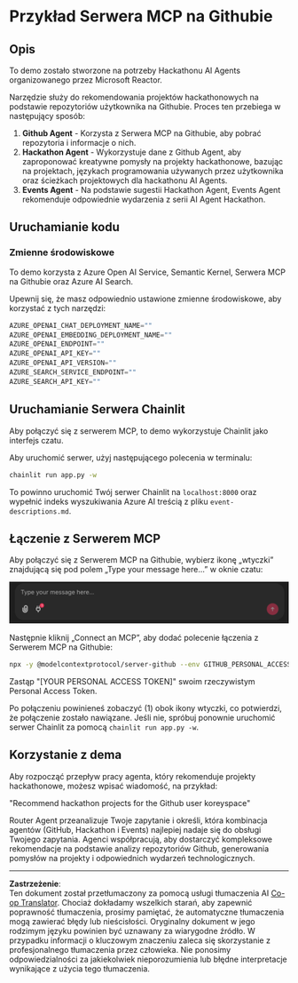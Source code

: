 <!--
CO_OP_TRANSLATOR_METADATA:
{
  "original_hash": "9bf0395cbc541ce8db2a9699c8678dfc",
  "translation_date": "2025-08-30T10:29:25+00:00",
  "source_file": "11-agentic-protocols/code_samples/github-mcp/README.md",
  "language_code": "pl"
}
-->
# Przykład Serwera MCP na Githubie

## Opis

To demo zostało stworzone na potrzeby Hackathonu AI Agents organizowanego przez Microsoft Reactor.

Narzędzie służy do rekomendowania projektów hackathonowych na podstawie repozytoriów użytkownika na Githubie. Proces ten przebiega w następujący sposób:

1. **Github Agent** - Korzysta z Serwera MCP na Githubie, aby pobrać repozytoria i informacje o nich.
2. **Hackathon Agent** - Wykorzystuje dane z Github Agent, aby zaproponować kreatywne pomysły na projekty hackathonowe, bazując na projektach, językach programowania używanych przez użytkownika oraz ścieżkach projektowych dla hackathonu AI Agents.
3. **Events Agent** - Na podstawie sugestii Hackathon Agent, Events Agent rekomenduje odpowiednie wydarzenia z serii AI Agent Hackathon.

## Uruchamianie kodu

### Zmienne środowiskowe

To demo korzysta z Azure Open AI Service, Semantic Kernel, Serwera MCP na Githubie oraz Azure AI Search.

Upewnij się, że masz odpowiednio ustawione zmienne środowiskowe, aby korzystać z tych narzędzi:

```python
AZURE_OPENAI_CHAT_DEPLOYMENT_NAME=""
AZURE_OPENAI_EMBEDDING_DEPLOYMENT_NAME=""
AZURE_OPENAI_ENDPOINT=""
AZURE_OPENAI_API_KEY=""
AZURE_OPENAI_API_VERSION=""
AZURE_SEARCH_SERVICE_ENDPOINT=""
AZURE_SEARCH_API_KEY=""
``` 

## Uruchamianie Serwera Chainlit

Aby połączyć się z serwerem MCP, to demo wykorzystuje Chainlit jako interfejs czatu.

Aby uruchomić serwer, użyj następującego polecenia w terminalu:

```bash
chainlit run app.py -w
```

To powinno uruchomić Twój serwer Chainlit na `localhost:8000` oraz wypełnić indeks wyszukiwania Azure AI treścią z pliku `event-descriptions.md`.

## Łączenie z Serwerem MCP

Aby połączyć się z Serwerem MCP na Githubie, wybierz ikonę „wtyczki” znajdującą się pod polem „Type your message here...” w oknie czatu:

![MCP Connect](../../../../../translated_images/mcp-chainlit-1.7ed66d648e3cfb28f1ea5f320b91e4404df4a24a0f236ce3de999666621f1cfc.pl.png)

Następnie kliknij „Connect an MCP”, aby dodać polecenie łączenia z Serwerem MCP na Githubie:

```bash
npx -y @modelcontextprotocol/server-github --env GITHUB_PERSONAL_ACCESS_TOKEN=[YOUR PERSONAL ACCESS TOKEN]
```

Zastąp "[YOUR PERSONAL ACCESS TOKEN]" swoim rzeczywistym Personal Access Token.

Po połączeniu powinieneś zobaczyć (1) obok ikony wtyczki, co potwierdzi, że połączenie zostało nawiązane. Jeśli nie, spróbuj ponownie uruchomić serwer Chainlit za pomocą `chainlit run app.py -w`.

## Korzystanie z dema

Aby rozpocząć przepływ pracy agenta, który rekomenduje projekty hackathonowe, możesz wpisać wiadomość, na przykład:

"Recommend hackathon projects for the Github user koreyspace"

Router Agent przeanalizuje Twoje zapytanie i określi, która kombinacja agentów (GitHub, Hackathon i Events) najlepiej nadaje się do obsługi Twojego zapytania. Agenci współpracują, aby dostarczyć kompleksowe rekomendacje na podstawie analizy repozytoriów Github, generowania pomysłów na projekty i odpowiednich wydarzeń technologicznych.

---

**Zastrzeżenie**:  
Ten dokument został przetłumaczony za pomocą usługi tłumaczenia AI [Co-op Translator](https://github.com/Azure/co-op-translator). Chociaż dokładamy wszelkich starań, aby zapewnić poprawność tłumaczenia, prosimy pamiętać, że automatyczne tłumaczenia mogą zawierać błędy lub nieścisłości. Oryginalny dokument w jego rodzimym języku powinien być uznawany za wiarygodne źródło. W przypadku informacji o kluczowym znaczeniu zaleca się skorzystanie z profesjonalnego tłumaczenia przez człowieka. Nie ponosimy odpowiedzialności za jakiekolwiek nieporozumienia lub błędne interpretacje wynikające z użycia tego tłumaczenia.